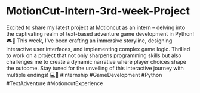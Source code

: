 # MotionCut-Intern-3rd-week-Project
 Excited to share my latest project at Motioncut as an intern – delving into the captivating realm of text-based adventure game development in Python! 🎮🐍 This week, I've been crafting an immersive storyline, designing interactive user interfaces, and implementing complex game logic. Thrilled to work on a project that not only sharpens programming skills but also challenges me to create a dynamic narrative where player choices shape the outcome. Stay tuned for the unveiling of this interactive journey with multiple endings! 💻🚀 #Internship #GameDevelopment #Python #TextAdventure #MotioncutExperience
